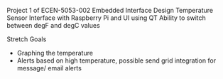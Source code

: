Project 1 of ECEN-5053-002 Embedded Interface Design
Temperature Sensor Interface with Raspberry Pi and UI using QT
Ability to switch between degF and degC values

Stretch Goals
- Graphing the temperature
- Alerts based on high temperature, possible send grid integration for message/ email alerts